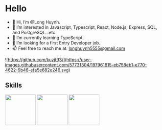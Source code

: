# Hello
- 👋 Hi, I’m @Long Huynh.
- 👀 I’m interested in Javascript, Typescript, React, Node.js, Express, SQL, and PostgreSQL...etc
- 🌱 I’m currently learning TypeScript.
- 💞️ I’m looking for a first Entry Developer job.
- 📫 Feel free to reach me at: longhuynh5555@gmail.com

![https://github.com/kuzjt93/](https://user-images.githubusercontent.com/57731304/197961815-eb758eb1-e770-4622-9b46-efa5e682e246.svg)
## Skills
<img src='https://raw.github.com/voodootikigod/logo.js/master/beerjs/beerjs.png' width='100'/> <img src='https://w7.pngwing.com/pngs/18/497/png-transparent-black-and-blue-atom-icon-screenshot-react-javascript-responsive-web-design-github-angularjs-github-logo-electric-blue-signage.png' width='100'/> <img src='https://e7.pngegg.com/pngimages/540/810/png-clipart-node-js-javascript-npm-computer-icons-web-application-others-miscellaneous-text.png' width='100'/>



<!---
kuzjt93/kuzjt93 is a ✨ special ✨ repository because its `README.md` (this file) appears on your GitHub profile.
You can click the Preview link to take a look at your changes.
--->
